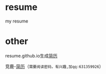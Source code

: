 resume
======

my resume

other
=====
resume.github.io生成[简历][1]

竞鹿-[简历][2]（```需要阅读密码，有兴趣,加qq:631359926```）












[1]: http://resume.github.io/?nowgoant
[2]: http://nowgoant.digitcv.com/
